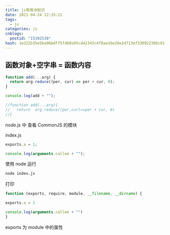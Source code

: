 ```yaml
---
title: js常用冷知识
date: 2021-04-24 12:33:21
tags:
  - js
categories: js
cnblogs:
  postid: "15392538"
hash: 1e322b35e5ba96bdff5fd60a95cd42343c4f8ae16e28e2d713ef330922306c81
---
```


## 函数对象+空字串 = 函数内容

```js
function add(...arg) {
  return arg.reduce((per, cur) => per + cur, 0);
}

console.log(add + "");

//function add(...arg){
//   return  arg.reduce((per,cur)=>per + cur, 0)
//}
```

node.js 中 查看 CommonJS 的模块

index.js

```js
exports.a = 1;

console.log(arguments.callee + "");
```

使用 node 运行

```bash
node index.js
```

打印

```js
function (exports, require, module, __filename, __dirname) {

exports.a = 1

console.log(arguments.callee + "")
}
```

exports 为 module 中的属性

